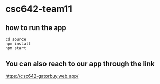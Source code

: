 # csc642-team11

## how to run the app
```
cd source
npm install
npm start
```

## You can also reach to our app through the link
https://csc642-gatorbuy.web.app/
